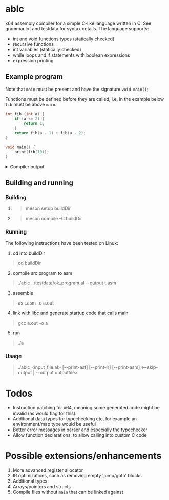 # ablc
x64 assembly compiler for a simple C-like language written in C. See grammar.txt and testdata for syntax details. The language
supports:
- int and void functions types (statically checked)
- recursive functions
- int variables (statically checked)
- while loops and if statements with boolean expressions
- expression printing

## Example program
Note that `main` must be present and have the signature `void main()`;

Functions must be defined before they are called, i.e. in the example below `fib` must be above `main`.
```c++
int fib (int a) {
    if (a <= 2) {
        return 1;
    }
    return fib(a - 1) + fib(a - 2);
}

void main() {
    print(fib(10));
}
```

<details>

<summary>Compiler output</summary>

```asm
.data
format_string: .asciz "%ld\n"

.text
.global main

fib:
fib_prelude:
    pushq %rbp
    movq %rsp, %rbp
    subq $32, %rsp
    pushq %r12
    pushq %r13
    pushq %r14
fib_init:
    movq %rdi, %r12
fib_lab_1:
    movq %r12, %rax
    cmpq $2, %rax
    setle %al
    movzbq %al, %rax
    movq %rax, %rsi
    cmpq $1, %rsi
    je fib_lab_3
    jmp fib_lab_4
fib_lab_3:
    movq $1, %rax
    jmp fib_epilogue
fib_lab_4:
    jmp fib_lab_2
fib_lab_2:
    movq %r12, %rax
    subq $1, %rax
    movq %rax, %r13
    pushq %rbp
    movq %r13, %rdi
    callq fib
    addq $8, %rsp
    movq %rax, %r14
    movq %r12, %rax
    subq $2, %rax
    movq %rax, -8(%rbp)
    pushq %rbp
    movq -8(%rbp), %rdi
    callq fib
    addq $8, %rsp
    movq %rax, -16(%rbp)
    movq %r14, %rax
    addq -16(%rbp), %rax
    movq %rax, -24(%rbp)
    movq -24(%rbp), %rax
    jmp fib_epilogue
fib_epilogue:
    popq %r14
    popq %r13
    popq %r12
    addq $32, %rsp
    popq %rbp
    retq

main:
main_prelude:
    pushq %rbp
    movq %rsp, %rbp
    subq $0, %rsp
    pushq %r12
main_init:
main_lab_1:
    pushq %rbp
    movq $10, %rdi
    callq fib
    addq $8, %rsp
    movq %rax, %r12
    pushq %rbp
    leaq format_string(%rip), %rdi
    movq %r12, %rsi
    movq $0, %rax
    callq printf
    popq %rbp
main_epilogue:
    popq %r12
    addq $0, %rsp
    popq %rbp
    retq
```

</details>


## Building and running

### Building
1. > meson setup buildDir
2. > meson compile -C buildDir

### Running
The following instructions have been tested on Linux:

1.  cd into buildDir
> cd buildDir
2. compile src program to asm
> ./ablc ../testdata/ok_program.al --output t.asm
3. assemble
> as t.asm -o a.out
4. link with libc and generate startup code that calls main
> gcc a.out -o a
5. run 
> ./a

### Usage
> ./ablc <input_file.al> [--print-ast] [--print-ir] [--print-asm] <--skip-output | --output outputfile>

# Todos
- Instruction patching for x64, meaning some generated code might be invalid (as would flag for this).
- Additional data types for typechecking etc, for example an environment/map type would be useful
- Better error messages in parser and especially the typechecker
- Allow function declarations, to allow calling into custom C code
# Possible extensions/enhancements
1. More advanced register allocator
2. IR optimizations, such as removing empty 'jump/goto' blocks
3. Additional types
4. Arrays/pointers and structs
5. Compile files without `main` that can be linked against